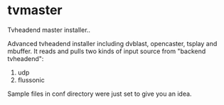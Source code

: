 # tvmaster
Tvheadend master installer..

Advanced tvheadend installer including dvblast, opencaster, tsplay and mbuffer.
It reads and pulls two kinds of input source from "backend tvheadend":

1) udp
2) flussonic

Sample files in conf directory were just set to give you an idea.



